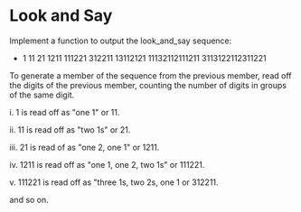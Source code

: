 # Look and Say

Implement a function to output the look_and_say sequence:

- 1 11 21 1211 111221 312211 13112121 11132112111211 3113122112311221

To generate a member of the sequence from the previous member, read off the digits of the previous member, counting the number of digits in groups of the same digit.

i. 1 is read off as "one 1" or 11.

ii. 11 is read off as "two 1s" or 21.

iii. 21 is read of as "one 2, one 1" or 1211.

iv. 1211 is read off as "one 1, one 2, two 1s" or 111221.

v. 111221 is read off as "three 1s, two 2s, one 1 or 312211.

and so on.